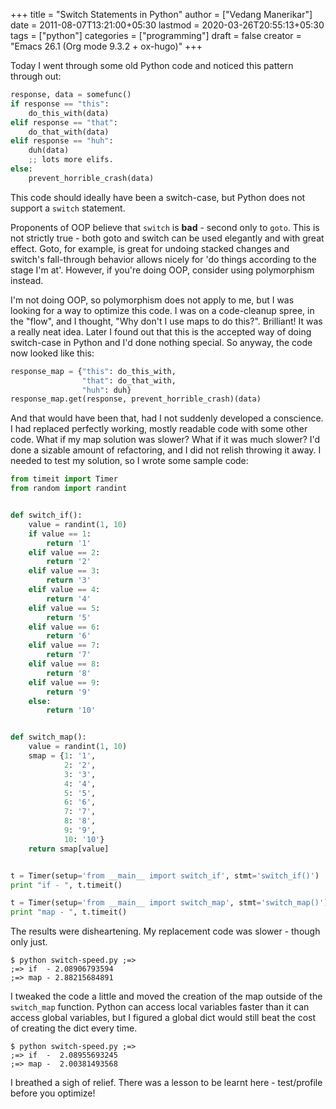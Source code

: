 +++
title = "Switch Statements in Python"
author = ["Vedang Manerikar"]
date = 2011-08-07T13:21:00+05:30
lastmod = 2020-03-26T20:55:13+05:30
tags = ["python"]
categories = ["programming"]
draft = false
creator = "Emacs 26.1 (Org mode 9.3.2 + ox-hugo)"
+++

Today I went through some old Python code and noticed this pattern
through out:

```python
response, data = somefunc()
if response == "this":
    do_this_with(data)
elif response == "that":
    do_that_with(data)
elif response == "huh":
    duh(data)
    ;; lots more elifs.
else:
    prevent_horrible_crash(data)
```

This code should ideally have been a switch-case, but Python does not
support a `switch` statement.

<!--more-->

Proponents of OOP believe that `switch` is **bad** - second only to
`goto`. This is not strictly true - both goto and switch can be used
elegantly and with great effect. Goto, for example, is great for
undoing stacked changes and switch's fall-through behavior allows
nicely for 'do things according to the stage I'm at'. However, if
you're doing OOP, consider using polymorphism instead.

I'm not doing OOP, so polymorphism does not apply to me, but I was
looking for a way to optimize this code. I was on a code-cleanup
spree, in the "flow", and I thought, "Why don't I use maps to do
this?". Brilliant! It was a really neat idea. Later I found out that
this is the accepted way of doing switch-case in Python and I'd done
nothing special. So anyway, the code now looked like this:

```python
response_map = {"this": do_this_with,
                "that": do_that_with,
                "huh": duh}
response_map.get(response, prevent_horrible_crash)(data)
```

And that would have been that, had I not suddenly developed a
conscience. I had replaced perfectly working, mostly readable code
with some other code. What if my map solution was slower? What if it
was <span class="underline">much slower</span>? I'd done a sizable amount of refactoring, and I did
not relish throwing it away. I needed to test my solution, so I wrote
some sample code:

```python
from timeit import Timer
from random import randint


def switch_if():
    value = randint(1, 10)
    if value == 1:
        return '1'
    elif value == 2:
        return '2'
    elif value == 3:
        return '3'
    elif value == 4:
        return '4'
    elif value == 5:
        return '5'
    elif value == 6:
        return '6'
    elif value == 7:
        return '7'
    elif value == 8:
        return '8'
    elif value == 9:
        return '9'
    else:
        return '10'


def switch_map():
    value = randint(1, 10)
    smap = {1: '1',
            2: '2',
            3: '3',
            4: '4',
            5: '5',
            6: '6',
            7: '7',
            8: '8',
            9: '9',
            10: '10'}
    return smap[value]


t = Timer(setup='from __main__ import switch_if', stmt='switch_if()')
print "if - ", t.timeit()

t = Timer(setup='from __main__ import switch_map', stmt='switch_map()')
print "map - ", t.timeit()
```

The results were disheartening. My replacement code was slower -
though only just.

```text
$ python switch-speed.py ;=>
;=> if  - 2.08906793594
;=> map - 2.88215684891
```

I tweaked the code a little and moved the creation of the map outside
of the `switch_map` function. Python can access local variables faster
than it can access global variables, but I figured a global dict would
still beat the cost of creating the dict every time.

```text
$ python switch-speed.py ;=>
;=> if  -  2.08955693245
;=> map -  2.00381493568
```

I breathed a sigh of relief. There was a lesson to be learnt here -
test/profile <span class="underline">before</span> you optimize!
